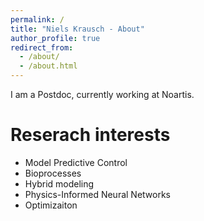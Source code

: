 ```yaml
---
permalink: /
title: "Niels Krausch - About"
author_profile: true
redirect_from: 
  - /about/
  - /about.html
---
```


I am a Postdoc, currently working at Noartis.

Reserach interests
======
 - Model Predictive Control
 - Bioprocesses
 - Hybrid modeling
 - Physics-Informed Neural Networks
 - Optimizaiton

